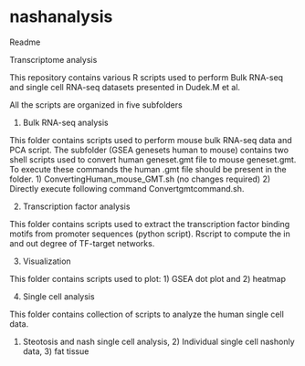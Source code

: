# nashanalysis
Readme 

Transcriptome analysis 

This repository contains various R scripts used to perform Bulk RNA-seq and single cell RNA-seq datasets presented in Dudek.M et al.

All the scripts are organized in five subfolders

1.	Bulk RNA-seq analysis

This folder contains scripts used to perform mouse bulk RNA-seq data and PCA script. The subfolder (GSEA genesets human to mouse) contains two shell scripts used to convert human geneset.gmt file to mouse geneset.gmt. To execute these commands the human .gmt  file should be present in the folder. 
           1) ConvertingHuman_mouse_GMT.sh (no changes required) 2) Directly execute     following command Convertgmtcommand.sh.

2.	 Transcription factor analysis

This folder contains scripts used to extract the transcription factor binding motifs from promoter sequences (python script). Rscript to compute the in and out degree of TF-target networks.

3.	Visualization 

This folder contains scripts used to plot: 1) GSEA dot plot and 2) heatmap

4.	Single cell analysis

This folder contains collection of scripts to analyze the human single cell data.
1)	Steotosis and nash single cell analysis, 2) Individual single cell nashonly data, 3) fat tissue




 
